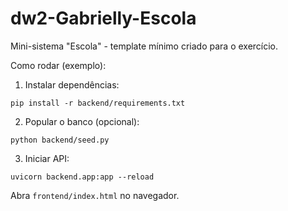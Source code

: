 # dw2-Gabrielly-Escola

Mini-sistema "Escola" - template mínimo criado para o exercício.

Como rodar (exemplo):

1. Instalar dependências:

```
pip install -r backend/requirements.txt
```

2. Popular o banco (opcional):

```
python backend/seed.py
```

3. Iniciar API:

```
uvicorn backend.app:app --reload
```

Abra `frontend/index.html` no navegador.
